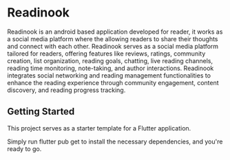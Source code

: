 # Readinook

Readinook is an android based application developed for reader, it works as a social media 
platform where the allowing readers to share their thoughts and connect with each other. 
Readinook serves as a social media platform tailored for readers, offering features like 
reviews, ratings, community creation, list organization, reading goals, chatting, live 
reading channels, reading time monitoring, note-taking, and author interactions. Readinook 
integrates social networking and reading management functionalities to enhance the 
reading experience through community engagement, content discovery, and reading 
progress tracking.

## Getting Started
This project serves as a starter template for a Flutter application.

Simply run flutter pub get to install the necessary dependencies, and you're ready to go.
